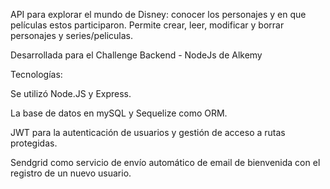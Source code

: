 API para explorar el mundo de Disney: conocer los personajes y en que películas estos participaron. Permite crear, leer, modificar y borrar personajes y series/peliculas.

Desarrollada para el Challenge Backend - NodeJs de Alkemy

Tecnologías:

Se utilizó Node.JS y Express.

La base de datos en mySQL y Sequelize como ORM.

JWT para la autenticación de usuarios y gestión de acceso a rutas protegidas.

Sendgrid como servicio de envío automático de email de bienvenida con el registro de un nuevo usuario.